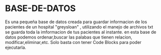 # BASE-DE-DATOS
Es una pequeña base de datos creada para guardar informacion de los pacientes de un hospital "greysloan" ,
utilizando el manejo de archivos txt se guarda toda la imformacion de tus pacientes al instante.
en esta base de datos podemos ordenar,buscar las palabas que tienen relacion, modificar,eliminar,etc.
Solo basta con tener Code Blocks para poder ejecutarla.
